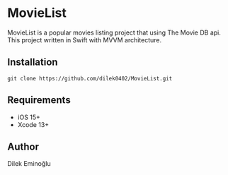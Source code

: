 # MovieList

MovieList is a popular movies listing project that using The Movie DB api. This project written in Swift with MVVM architecture.

## Installation

```
git clone https://github.com/dilek0402/MovieList.git
```

## Requirements

+ iOS 15+
+ Xcode 13+

## Author 

Dilek Eminoğlu
